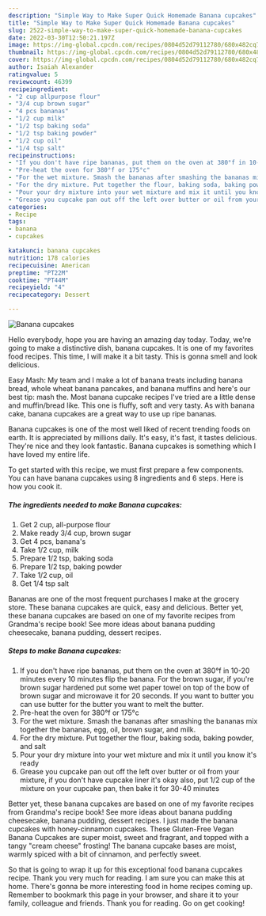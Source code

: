 ```yaml
---
description: "Simple Way to Make Super Quick Homemade Banana cupcakes"
title: "Simple Way to Make Super Quick Homemade Banana cupcakes"
slug: 2522-simple-way-to-make-super-quick-homemade-banana-cupcakes
date: 2022-03-30T12:50:21.197Z
image: https://img-global.cpcdn.com/recipes/0804d52d79112780/680x482cq70/banana-cupcakes-recipe-main-photo.jpg
thumbnail: https://img-global.cpcdn.com/recipes/0804d52d79112780/680x482cq70/banana-cupcakes-recipe-main-photo.jpg
cover: https://img-global.cpcdn.com/recipes/0804d52d79112780/680x482cq70/banana-cupcakes-recipe-main-photo.jpg
author: Isaiah Alexander
ratingvalue: 5
reviewcount: 46399
recipeingredient:
- "2 cup allpurpose flour"
- "3/4 cup brown sugar"
- "4 pcs bananas"
- "1/2 cup milk"
- "1/2 tsp baking soda"
- "1/2 tsp baking powder"
- "1/2 cup oil"
- "1/4 tsp salt"
recipeinstructions:
- "If you don't have ripe bananas, put them on the oven at 380°f in 10-20 minutes every 10 minutes flip the banana. For the brown sugar, if you're brown sugar hardened put some wet paper towel on top of the bow of brown sugar and microwave it for 20 seconds. If you want to butter you can use butter for the butter you want to melt the butter."
- "Pre-heat the oven for 380°f or 175°c"
- "For the wet mixture. Smash the bananas after smashing the bananas mix together the bananas, egg, oil, brown sugar, and milk."
- "For the dry mixture. Put together the flour, baking soda, baking powder, and salt"
- "Pour your dry mixture into your wet mixture and mix it until you know it's ready"
- "Grease you cupcake pan out off the left over butter or oil from your mixture, if you don't have cupcake liner it's okay also, put 1/2 cup of the mixture on your cupcake pan, then bake it for 30-40 minutes"
categories:
- Recipe
tags:
- banana
- cupcakes

katakunci: banana cupcakes 
nutrition: 178 calories
recipecuisine: American
preptime: "PT22M"
cooktime: "PT44M"
recipeyield: "4"
recipecategory: Dessert

---
```



![Banana cupcakes](https://img-global.cpcdn.com/recipes/0804d52d79112780/680x482cq70/banana-cupcakes-recipe-main-photo.jpg)

Hello everybody, hope you are having an amazing day today. Today, we're going to make a distinctive dish, banana cupcakes. It is one of my favorites food recipes. This time, I will make it a bit tasty. This is gonna smell and look delicious.

Easy Mash: My team and I make a lot of banana treats including banana bread, whole wheat banana pancakes, and banana muffins and here's our best tip: mash the. Most banana cupcake recipes I've tried are a little dense and muffin/bread like. This one is fluffy, soft and very tasty. As with banana cake, banana cupcakes are a great way to use up ripe bananas.

Banana cupcakes is one of the most well liked of recent trending foods on earth. It is appreciated by millions daily. It's easy, it's fast, it tastes delicious. They're nice and they look fantastic. Banana cupcakes is something which I have loved my entire life.


To get started with this recipe, we must first prepare a few components. You can have banana cupcakes using 8 ingredients and 6 steps. Here is how you cook it.

<!--inarticleads1-->

##### The ingredients needed to make Banana cupcakes:

1. Get 2 cup, all-purpose flour
1. Make ready 3/4 cup, brown sugar
1. Get 4 pcs, banana's
1. Take 1/2 cup, milk
1. Prepare 1/2 tsp, baking soda
1. Prepare 1/2 tsp, baking powder
1. Take 1/2 cup, oil
1. Get 1/4 tsp salt


Bananas are one of the most frequent purchases I make at the grocery store. These banana cupcakes are quick, easy and delicious. Better yet, these banana cupcakes are based on one of my favorite recipes from Grandma's recipe book! See more ideas about banana pudding cheesecake, banana pudding, dessert recipes. 

<!--inarticleads2-->

##### Steps to make Banana cupcakes:

1. If you don't have ripe bananas, put them on the oven at 380°f in 10-20 minutes every 10 minutes flip the banana. For the brown sugar, if you're brown sugar hardened put some wet paper towel on top of the bow of brown sugar and microwave it for 20 seconds. If you want to butter you can use butter for the butter you want to melt the butter.
1. Pre-heat the oven for 380°f or 175°c
1. For the wet mixture. Smash the bananas after smashing the bananas mix together the bananas, egg, oil, brown sugar, and milk.
1. For the dry mixture. Put together the flour, baking soda, baking powder, and salt
1. Pour your dry mixture into your wet mixture and mix it until you know it's ready
1. Grease you cupcake pan out off the left over butter or oil from your mixture, if you don't have cupcake liner it's okay also, put 1/2 cup of the mixture on your cupcake pan, then bake it for 30-40 minutes


Better yet, these banana cupcakes are based on one of my favorite recipes from Grandma's recipe book! See more ideas about banana pudding cheesecake, banana pudding, dessert recipes. I just made the banana cupcakes with honey-cinnamon cupcakes. These Gluten-Free Vegan Banana Cupcakes are super moist, sweet and fragrant, and topped with a tangy "cream cheese" frosting! The banana cupcake bases are moist, warmly spiced with a bit of cinnamon, and perfectly sweet. 

So that is going to wrap it up for this exceptional food banana cupcakes recipe. Thank you very much for reading. I am sure you can make this at home. There's gonna be more interesting food in home recipes coming up. Remember to bookmark this page in your browser, and share it to your family, colleague and friends. Thank you for reading. Go on get cooking!

